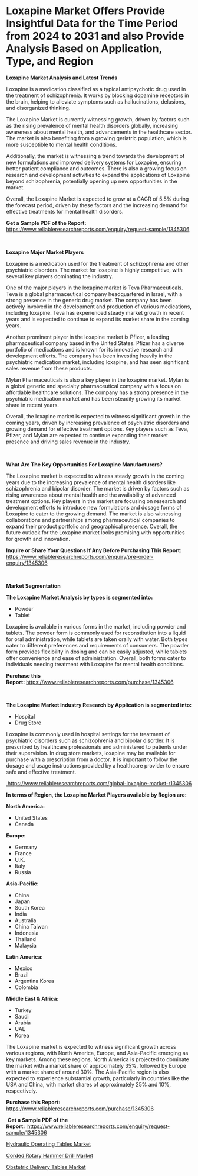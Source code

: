 <p><h1>Loxapine Market Offers Provide Insightful Data for the Time Period from 2024 to 2031 and also Provide Analysis Based on Application, Type, and Region</h1></p><p><strong>Loxapine Market Analysis and Latest Trends</strong></p>
<p><p>Loxapine is a medication classified as a typical antipsychotic drug used in the treatment of schizophrenia. It works by blocking dopamine receptors in the brain, helping to alleviate symptoms such as hallucinations, delusions, and disorganized thinking.</p><p>The Loxapine Market is currently witnessing growth, driven by factors such as the rising prevalence of mental health disorders globally, increasing awareness about mental health, and advancements in the healthcare sector. The market is also benefiting from a growing geriatric population, which is more susceptible to mental health conditions.</p><p>Additionally, the market is witnessing a trend towards the development of new formulations and improved delivery systems for Loxapine, ensuring better patient compliance and outcomes. There is also a growing focus on research and development activities to expand the applications of Loxapine beyond schizophrenia, potentially opening up new opportunities in the market.</p><p>Overall, the Loxapine Market is expected to grow at a CAGR of 5.5% during the forecast period, driven by these factors and the increasing demand for effective treatments for mental health disorders.</p></p>
<p><strong>Get a Sample PDF of the Report:&nbsp;</strong> <a href="https://www.reliableresearchreports.com/enquiry/request-sample/1345306">https://www.reliableresearchreports.com/enquiry/request-sample/1345306</a></p>
<p>&nbsp;</p>
<p><strong>Loxapine Major Market Players</strong></p>
<p><p>Loxapine is a medication used for the treatment of schizophrenia and other psychiatric disorders. The market for loxapine is highly competitive, with several key players dominating the industry.</p><p>One of the major players in the loxapine market is Teva Pharmaceuticals. Teva is a global pharmaceutical company headquartered in Israel, with a strong presence in the generic drug market. The company has been actively involved in the development and production of various medications, including loxapine. Teva has experienced steady market growth in recent years and is expected to continue to expand its market share in the coming years.</p><p>Another prominent player in the loxapine market is Pfizer, a leading pharmaceutical company based in the United States. Pfizer has a diverse portfolio of medications and is known for its innovative research and development efforts. The company has been investing heavily in the psychiatric medication market, including loxapine, and has seen significant sales revenue from these products.</p><p>Mylan Pharmaceuticals is also a key player in the loxapine market. Mylan is a global generic and specialty pharmaceutical company with a focus on affordable healthcare solutions. The company has a strong presence in the psychiatric medication market and has been steadily growing its market share in recent years.</p><p>Overall, the loxapine market is expected to witness significant growth in the coming years, driven by increasing prevalence of psychiatric disorders and growing demand for effective treatment options. Key players such as Teva, Pfizer, and Mylan are expected to continue expanding their market presence and driving sales revenue in the industry.</p></p>
<p>&nbsp;</p>
<p><strong>What Are The Key Opportunities For Loxapine Manufacturers?</strong></p>
<p><p>The Loxapine market is expected to witness steady growth in the coming years due to the increasing prevalence of mental health disorders like schizophrenia and bipolar disorder. The market is driven by factors such as rising awareness about mental health and the availability of advanced treatment options. Key players in the market are focusing on research and development efforts to introduce new formulations and dosage forms of Loxapine to cater to the growing demand. The market is also witnessing collaborations and partnerships among pharmaceutical companies to expand their product portfolio and geographical presence. Overall, the future outlook for the Loxapine market looks promising with opportunities for growth and innovation.</p></p>
<p><strong>Inquire or Share Your Questions If Any Before Purchasing This Report:</strong> <a href="https://www.reliableresearchreports.com/enquiry/pre-order-enquiry/1345306">https://www.reliableresearchreports.com/enquiry/pre-order-enquiry/1345306</a></p>
<p>&nbsp;</p>
<p><strong>Market Segmentation</strong></p>
<p><strong>The Loxapine Market Analysis by types is segmented into:</strong></p>
<p><ul><li>Powder</li><li>Tablet</li></ul></p>
<p><p>Loxapine is available in various forms in the market, including powder and tablets. The powder form is commonly used for reconstitution into a liquid for oral administration, while tablets are taken orally with water. Both types cater to different preferences and requirements of consumers. The powder form provides flexibility in dosing and can be easily adjusted, while tablets offer convenience and ease of administration. Overall, both forms cater to individuals needing treatment with Loxapine for mental health conditions.</p></p>
<p><strong>Purchase this Report:&nbsp;</strong><a href="https://www.reliableresearchreports.com/purchase/1345306">https://www.reliableresearchreports.com/purchase/1345306</a></p>
<p>&nbsp;</p>
<p><strong>The Loxapine Market Industry Research by Application is segmented into:</strong></p>
<p><ul><li>Hospital</li><li>Drug Store</li></ul></p>
<p><p>Loxapine is commonly used in hospital settings for the treatment of psychiatric disorders such as schizophrenia and bipolar disorder. It is prescribed by healthcare professionals and administered to patients under their supervision. In drug store markets, loxapine may be available for purchase with a prescription from a doctor. It is important to follow the dosage and usage instructions provided by a healthcare provider to ensure safe and effective treatment.</p></p>
<p><a href="https://www.reliableresearchreports.com/global-loxapine-market-r1345306">&nbsp;https://www.reliableresearchreports.com/global-loxapine-market-r1345306</a></p>
<p><strong>In terms of Region, the Loxapine Market Players available by Region are:</strong></p>
<p>
    <p> <strong> North America: </strong>
        <ul>
            <li>United States</li>
            <li>Canada</li>
        </ul>
        </p> 
    <p> <strong> Europe: </strong>
        <ul>
            <li>Germany</li>
            <li>France</li>
            <li>U.K.</li>
            <li>Italy</li>
            <li>Russia</li>
        </ul>
        </p> 
    <p> <strong> Asia-Pacific: </strong>
        <ul>
            <li>China</li>
            <li>Japan</li>
            <li>South Korea</li>
            <li>India</li>
            <li>Australia</li>
            <li>China Taiwan</li>
            <li>Indonesia</li>
            <li>Thailand</li>
            <li>Malaysia</li>
        </ul>
        </p> 
    <p> <strong> Latin America: </strong>
        <ul>
            <li>Mexico</li>
            <li>Brazil</li>
            <li>Argentina Korea</li>
            <li>Colombia</li>
        </ul>
        </p> 
    <p> <strong> Middle East & Africa: </strong>
        <ul>
            <li>Turkey</li>
            <li>Saudi</li>
            <li>Arabia</li>
            <li>UAE</li>
            <li>Korea</li>
        </ul>
    </p>
    </p>
<p><p>The Loxapine market is expected to witness significant growth across various regions, with North America, Europe, and Asia-Pacific emerging as key markets. Among these regions, North America is projected to dominate the market with a market share of approximately 35%, followed by Europe with a market share of around 30%. The Asia-Pacific region is also expected to experience substantial growth, particularly in countries like the USA and China, with market shares of approximately 25% and 10%, respectively.</p></p>
<p><strong>Purchase this Report: </strong><a href="https://www.reliableresearchreports.com/purchase/1345306">https://www.reliableresearchreports.com/purchase/1345306</a></p>
<p>&nbsp;<strong>Get a Sample PDF of the Report:&nbsp;&nbsp;</strong><a href="https://www.reliableresearchreports.com/enquiry/request-sample/1345306">https://www.reliableresearchreports.com/enquiry/request-sample/1345306</a></p>
<p><strong></strong></p>
<p><p><a href="https://view.publitas.com/reportprime-1/hydraulic-operating-tables-market-insight-market-trends-growth-forecasted-from-2024-to-2031/">Hydraulic Operating Tables Market</a></p><p><a href="https://www.linkedin.com/pulse/corded-rotary-hammer-drill-market-exploring-share-b0lne">Corded Rotary Hammer Drill Market</a></p><p><a href="https://view.publitas.com/reportprime-1/obstetric-delivery-tables-market-size-reveals-the-best-marketing-channels-in-global-industry/">Obstetric Delivery Tables Market</a></p></p>